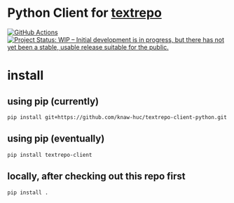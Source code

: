 # Python Client for [textrepo](https://github.com/knaw-huc/textrepo)

[![GitHub Actions](https://github.com/knaw-huc/textrepo-client-python/workflows/tests/badge.svg)](https://github.com/knaw-huc/textrepo-client-python/actions)
[![Project Status: WIP – Initial development is in progress, but there has not yet been a stable, usable release suitable for the public.](https://www.repostatus.org/badges/latest/wip.svg)](https://www.repostatus.org/#wip)

# install

## using pip (currently)

```commandline
pip install git+https://github.com/knaw-huc/textrepo-client-python.git
```

## using pip (eventually)

```commandline
pip install textrepo-client
```

## locally, after checking out this repo first

```commandline
pip install .
```
